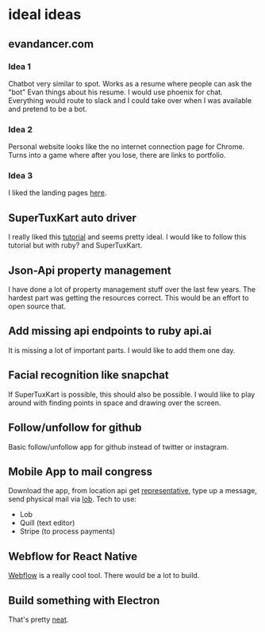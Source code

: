 # ideal ideas #

## evandancer.com ##

### Idea 1

Chatbot very similar to spot. Works as a resume where people can ask the "bot" Evan things about his resume. I would use phoenix for chat.
Everything would route to slack and I could take over when I was available and pretend to be a bot.

### Idea 2

Personal website looks like the no internet connection page for Chrome. Turns into a game where after you lose, there are links to portfolio.

### Idea 3

I liked the landing pages [here][1].

[1]: http://getbase.org/

## SuperTuxKart auto driver ##
I really liked this [tutorial][2] and seems pretty ideal. I would like to follow this tutorial but with ruby? and SuperTuxKart.

[2]: https://pythonprogramming.net/game-frames-open-cv-python-plays-gta-v/

## Json-Api property management ##
I have done a lot of property management stuff over the last few years. The hardest part was getting the resources correct. This would be an effort to open source that.

## Add missing api endpoints to ruby api.ai ##
It is missing a lot of important parts. I would like to add them one day.

## Facial recognition like snapchat  ##
If SuperTuxKart is possible, this should also be possible. I would like to play around with finding points in space and drawing over the screen.

## Follow/unfollow for github ##
Basic follow/unfollow app for github instead of twitter or instagram.

## Mobile App to mail congress ##
Download the app, from location api get [representative][3], type up a message, send physical mail via [lob][4]. Tech to use:

- Lob
- Quill (text editor)
- Stripe (to process payments)

[3]: http://ziplook.house.gov/htbin/findrep?ZIP=48104&Submit=FIND+YOUR+REP+BY+ZIP
[4]: https://lob.com/

## Webflow for React Native ##
[Webflow][5] is a really cool tool. There would be a lot to build.

[5]: https://www.webflow.com

## Build something with Electron
That's pretty [neat][6].

[6]: https://www.youtube.com/watch?v=Hm3JodBR-vs
